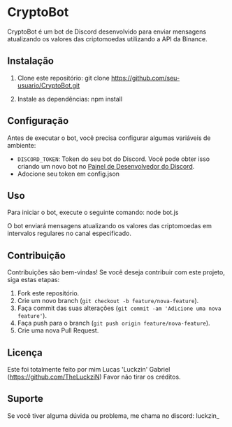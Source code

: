 # CryptoBot

CryptoBot é um bot de Discord desenvolvido para enviar mensagens atualizando os valores das criptomoedas utilizando a API da Binance.

## Instalação

1. Clone este repositório:
git clone https://github.com/seu-usuario/CryptoBot.git

2. Instale as dependências:
npm install


## Configuração

Antes de executar o bot, você precisa configurar algumas variáveis de ambiente:

- `DISCORD_TOKEN`: Token do seu bot do Discord. Você pode obter isso criando um novo bot no [Painel de Desenvolvedor do Discord](https://discord.com/developers/applications).
- Adocione seu token em config.json

## Uso

Para iniciar o bot, execute o seguinte comando:
node bot.js


O bot enviará mensagens atualizando os valores das criptomoedas em intervalos regulares no canal especificado.

## Contribuição

Contribuições são bem-vindas! Se você deseja contribuir com este projeto, siga estas etapas:

1. Fork este repositório.
2. Crie um novo branch (`git checkout -b feature/nova-feature`).
3. Faça commit das suas alterações (`git commit -am 'Adicione uma nova feature'`).
4. Faça push para o branch (`git push origin feature/nova-feature`).
5. Crie uma nova Pull Request.

## Licença

Este foi totalmente feito por mim Lucas 'Luckzin' Gabriel (https://github.com/TheLuckziN) Favor não tirar os créditos.

## Suporte

Se você tiver alguma dúvida ou problema, me chama no discord: luckzin_